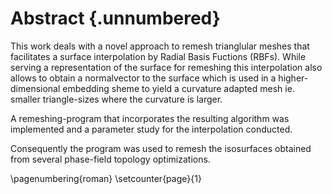 # Abstract {.unnumbered}

<!-- This is the abstract -->

This work deals with a novel approach to remesh trianglular meshes that facilitates a surface interpolation by Radial Basis Fuctions (RBFs). 
While serving a representation of the surface for remeshing this interpolation also allows to obtain a normalvector to the surface which is used in a higher-dimensional embedding sheme to yield a curvature adapted mesh ie. smaller triangle-sizes where the curvature is larger.

A remeshing-program that incorporates the resulting algorithm was implemented and a parameter study for the interpolation conducted.

Consequently the program was used to remesh the isosurfaces obtained from several phase-field topology optimizations.


\pagenumbering{roman}
\setcounter{page}{1}
